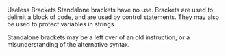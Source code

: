 Useless Brackets
Standalone brackets have no use. Brackets are used to delimit a block of code, and are used by control statements. They may also be used to protect variables in strings. 

Standalone brackets may be a left over of an old instruction, or a misunderstanding of the alternative syntax.

<?php

// The following brackets are useless : they are a leftover from an older instruction
// if (DEBUG) 
{
    $a = 1;
}

// Here, the extra brackets are useless
for($a = 2; $a < 5; $a++) : {
    $b++;
} endfor;

?>
